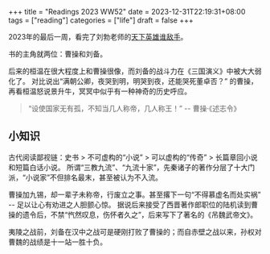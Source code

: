 +++
title = "Readings 2023 WW52"
date = 2023-12-31T22:19:31+08:00
tags = ["reading"]
categories = ["life"]
draft = false
+++

2023年的最后一周，看完了刘勃老师的[天下英雄谁敌手](https://book.douban.com/subject/35432337/)。


书的主角就两位：曹操和刘备。

后来的桓温在很大程度上和曹操很像，而刘备的战斗力在《三国演义》中被大大弱化了。
对比说出“满朝公卿，夜哭到明，明哭到夜，还能哭死董卓否？” 的曹操，再看桓温怒说景升牛，冥冥中似乎有一种神奇的历史呼应。

> “设使国家无有孤，不知当几人称帝，几人称王！” -- 曹操·《述志令》

## 小知识

古代阅读鄙视链：史书 > 不可虚构的“小说” > 可以虚构的“传奇” > 长篇章回小说和短篇白话小说。
所谓“三教九流”、“九流十家”，先秦诸子的著作分层了十大门派，“小说家”不但排名最末，甚至被认为不入流。

曹操加九锡，却一辈子未称帝，行废立之事。甚至撂下一句“不得慕虚名而处实祸” -- 足以让心有劝进之人胆颤心惊。
据说后来接受了西晋著作郎职位的陆机读到曹操的遗令后，不禁“忾然叹息，伤怀者久之”，后来写下了著名的《吊魏武帝文》。

夷陵之战前，刘备在汉中之战可是硬刚打败了曹操的；而自赤壁之战以来，孙权对曹魏的战绩是十一站一胜十负。

